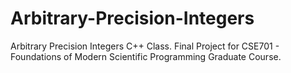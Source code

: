 # Arbitrary-Precision-Integers

Arbitrary Precision Integers C++ Class. Final Project for CSE701 - Foundations of Modern Scientific Programming Graduate Course.
